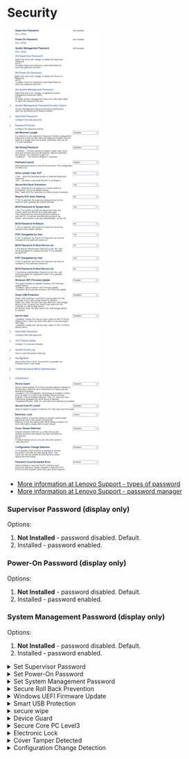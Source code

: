 # Security #

![](./img/thinkcenter_security.png)

 - [More information at Lenovo Support - types of password](https://support.lenovo.com/us/en/solutions/ht513634)
 - [More information at Lenovo Support - password manager](https://support.lenovo.com/us/en/solutions/ht103666-introduction-to-password-manager-thinkpad-thinkcentre-thinkstation)

### Supervisor Password (display only) ###

Options:

1.  **Not Installed** - password disabled. Default.
2.  Installed -  password enabled.

### Power-On Password (display only) ###

Options:

1. **Not Installed** - password disabled. Default.
2. Installed -  password enabled.

### System Management Password (display only) ###

Options:

1. **Not Installed** - password disabled. Default.
2. Installed -  password enabled.

<details><summary>Set Supervisor Password</summary>

Set, change, or delete the Supervisor Password.

**NOTE:** To delete Supervisor Password, enter blank fields for each new password line item.

Enter and confirm new password.

</details>

<details><summary>Set Power-On Password</summary>

Set, change, or delete the Power-On Password.

**NOTE:** To delete Power-On Password, enter blank fields for each new password line item.

Enter and confirm new password.

</details>

<details><summary>Set System Management Password</summary>

Set, change, or delete the System Management Password (SMP).

**NOTE:** To delete System Management Password, enter blank fields for each new password line item.

Enter and confirm new password.

</details>

<details><summary>Secure Roll Back Prevention</summary>

Whether flashing BIOS to a previous or current version is prevented (NOT allowed).

Options:

1.  **Yes** - Flashing NOT allowed. Default.
1.  No - Flashing BIOS allowed.

<!-- TODO: add WMI
| WMI Setting name | Values | SVP Req'd | AMD/Intel |
|:---|:---|:---|:---|
| SecureRollBackPrevention | setting_values | yes_no | amd_intel |
-->
</details>

<details><summary>Windows UEFI Firmware Update</summary>

Options:

1. **Enabled** - Default.
1. Disabled - BIOS will skip Windows UEFI firmware update.

<!-- TODO: add WMI
| WMI Setting name | Values | SVP Req'd | AMD/Intel |
|:---|:---|:---|:---|
| WindowsUEFIFirmwareUpdate | setting_values | yes_no | amd_intel |
-->

</details>

<details><summary>Smart USB Protection</summary>

Block USB write access (copying data from computer to USB storage device) in Windows.

Options:

1.  **Disabled** - disables Smart USB Protection. Default.
1.  Read Only - The user can copy data from USB to computer, but not from computer to USB.
1.  NO Access - The user cannot use USB storage device in Windows.

<!-- TODO: add WMI
| WMI Setting name | Values | SVP Req'd | AMD/Intel |
|:---|:---|:---|:---|
| SmartUSBProtection | setting_values | yes_no | amd_intel |
-->
</details>

<details><summary>secure wipe</summary>

Hide or display the `secure wipe` option on the F12 BIOS Startup Menu.

Options:

1.  **Disabled** - hides `secure wipe` option. Default.
2.  Enabled - shows `secure wipe` option.

<!-- TODO: add WMI
| WMI Setting name | Values | SVP Req'd | AMD/Intel |
|:---|:---|:---|:---|
| securewipe | setting_values | yes_no | amd_intel |
-->

<!-- TODO: why is securewipe lowercase? -->
</details>

<!-- 



<details><summary>Certificate-based BIOS Authentication</summary>
</details>

<details><summary>Computrace</summary>
</details>
 -->

<details><summary>Device Guard</summary>

Device Guard protects against malware by restricting the device across several technologies.   

Options:

1.  **Disabled** - Ethernet, USB, CD, and other boot methods are enabled. Default.
1.  Enabled - CPU Virtualization Technology，IOMMU (Intel VT-d, AMD-Vi),  Secure boot, and TPM are enabled. Ethernet, USB, CD, and other boot methods are disabled. Only SATA devices are allowed.


<!-- TODO: add WMI
| WMI Setting name | Values | SVP Req'd | AMD/Intel |
|:---|:---|:---|:---|
| DeviceGuard | setting_values | yes_no | amd_intel |
-->
</details>

<details><summary>Secure Core PC Level3</summary>

Whether to support Windows 10/11 Secured-core PCs' Level3:

1.  **Disabled** - Default.
2.  Enabled.

 - [More information at Microsoft Docs](https://docs.microsoft.com/en-us/windows-hardware/design/device-experiences/oem-highly-secure)

</details>

<details><summary>Electronic Lock</summary>

Whether to lock the chassis to prevent unauthorized physical access to the system components.

**NOTE:** Effective on the next startup after BIOS setting is saved.

Options:

1.  **Disabled** - Default.
2.  Enabled.

<!-- TODO: add WMI
| WMI Setting name | Values | SVP Req'd | AMD/Intel |
|:---|:---|:---|:---|
| setting_name | setting_values | yes_no | amd_intel |
-->
</details>

<details><summary>Cover Tamper Detected</summary>

Chassis Intrusion Detection is a utility that can tell whether someone has opened the case (intruded into the chassis).

Options:

1.  **Disabled** - Default.
1.  Enabled.

**NOTE:** If chassis tamper occurs, you can only clear this error by entering setup.

<!-- TODO: add WMI
| WMI Setting name | Values | SVP Req'd | AMD/Intel |
|:---|:---|:---|:---|
| CoverTamperDetected | setting_values | yes_no | amd_intel |
-->
</details>

<details><summary>Configuration Change Detection</summary>

Options:

1.  **Disabled** - Default.
2.  Enabled. When a device is installed or removed, the system will notify the user during POST.

**NOTE:** This notice can only be cleared by entering BIOS setup, saving and then exiting.

<!-- TODO: add WMI
| WMI Setting name | Values | SVP Req'd | AMD/Intel |
|:---|:---|:---|:---|
| ConfigurationChangeDetection | setting_values | yes_no | amd_intel |
-->
</details>

<!-- <details><summary>Password Count Exceeded Error</summary>
select Enabled to show the POST 0199 error and
prompt for password. Select Disabled to hide the POST
0199 error and proceed Without any user action required. -->